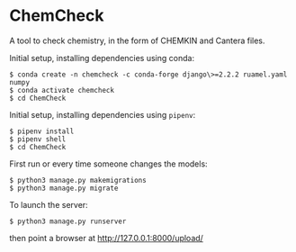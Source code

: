 # ChemCheck

A tool to check chemistry, in the form of CHEMKIN and Cantera files.

Initial setup, installing dependencies using conda:

    $ conda create -n chemcheck -c conda-forge django\>=2.2.2 ruamel.yaml numpy
    $ conda activate chemcheck
    $ cd ChemCheck

Initial setup, installing dependencies using `pipenv`:

    $ pipenv install
    $ pipenv shell
    $ cd ChemCheck

First run or every time someone changes the models:

    $ python3 manage.py makemigrations
    $ python3 manage.py migrate

To launch the server:

    $ python3 manage.py runserver

then point a browser at http://127.0.0.1:8000/upload/
